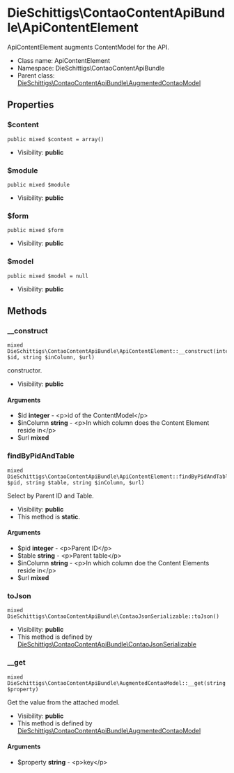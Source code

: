 DieSchittigs\ContaoContentApiBundle\ApiContentElement
===============

ApiContentElement augments ContentModel for the API.




* Class name: ApiContentElement
* Namespace: DieSchittigs\ContaoContentApiBundle
* Parent class: [DieSchittigs\ContaoContentApiBundle\AugmentedContaoModel](DieSchittigs-ContaoContentApiBundle-AugmentedContaoModel.md)





Properties
----------


### $content

    public mixed $content = array()





* Visibility: **public**


### $module

    public mixed $module





* Visibility: **public**


### $form

    public mixed $form





* Visibility: **public**


### $model

    public mixed $model = null





* Visibility: **public**


Methods
-------


### __construct

    mixed DieSchittigs\ContaoContentApiBundle\ApiContentElement::__construct(integer $id, string $inColumn, $url)

constructor.



* Visibility: **public**


#### Arguments
* $id **integer** - &lt;p&gt;id of the ContentModel&lt;/p&gt;
* $inColumn **string** - &lt;p&gt;In which column does the Content Element reside in&lt;/p&gt;
* $url **mixed**



### findByPidAndTable

    mixed DieSchittigs\ContaoContentApiBundle\ApiContentElement::findByPidAndTable(integer $pid, string $table, string $inColumn, $url)

Select by Parent ID and Table.



* Visibility: **public**
* This method is **static**.


#### Arguments
* $pid **integer** - &lt;p&gt;Parent ID&lt;/p&gt;
* $table **string** - &lt;p&gt;Parent table&lt;/p&gt;
* $inColumn **string** - &lt;p&gt;In which column doe the Content Elements reside in&lt;/p&gt;
* $url **mixed**



### toJson

    mixed DieSchittigs\ContaoContentApiBundle\ContaoJsonSerializable::toJson()





* Visibility: **public**
* This method is defined by [DieSchittigs\ContaoContentApiBundle\ContaoJsonSerializable](DieSchittigs-ContaoContentApiBundle-ContaoJsonSerializable.md)




### __get

    mixed DieSchittigs\ContaoContentApiBundle\AugmentedContaoModel::__get(string $property)

Get the value from the attached model.



* Visibility: **public**
* This method is defined by [DieSchittigs\ContaoContentApiBundle\AugmentedContaoModel](DieSchittigs-ContaoContentApiBundle-AugmentedContaoModel.md)


#### Arguments
* $property **string** - &lt;p&gt;key&lt;/p&gt;


